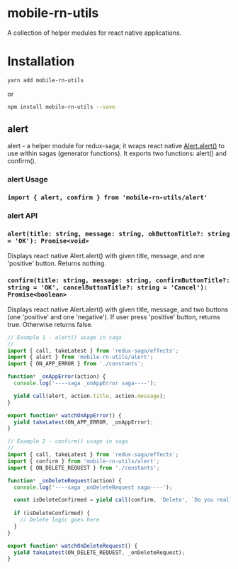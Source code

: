 # mobile-rn-utils

A collection of helper modules for react native applications.

# Installation

```bash
yarn add mobile-rn-utils
```
or
```bash
npm install mobile-rn-utils --save
```

## alert

alert - a helper module for redux-saga; it wraps react native [Alert.alert()](https://facebook.github.io/react-native/docs/alert.html) to use within sagas (generator functions). It exports two functions: alert() and confirm().

### alert Usage

### `import { alert, confirm } from 'mobile-rn-utils/alert'`

### alert API

### `alert(title: string, message: string, okButtonTitle?: string = 'OK'): Promise<void>`

Displays react native Alert.alert() with given title, message, and one 'positive' button. Returns nothing.

### `confirm(title: string, message: string, confirmButtonTitle?: string = 'OK', cancelButtonTitle?: string = 'Cancel'): Promise<boolean>`

Displays react native Alert.alert() with given title, message, and two buttons (one 'positive' and one 'negative'). If user press 'positive' button, returns true. Otherwise returns false.

```javascript
// Example 1 - alert() usage in saga
//
import { call, takeLatest } from 'redux-saga/effects';
import { alert } from 'mobile-rn-utils/alert';
import { ON_APP_ERROR } from './constants';

function* _onAppError(action) {
  console.log('----saga _onAppError saga----');

  yield call(alert, action.title, action.message);
}

export function* watchOnAppError() {
  yield takeLatest(ON_APP_ERROR, _onAppError);
}

// Example 2 - confirm() usage in saga
//
import { call, takeLatest } from 'redux-saga/effects';
import { confirm } from 'mobile-rn-utils/alert';
import { ON_DELETE_REQUEST } from './constants';

function* _onDeleteRequest(action) {
  console.log('----saga _onDeleteRequest saga----');

  const isDeleteConfirmed = yield call(confirm, 'Delete', `Do you really want to delete ${action.name}?`);
  
  if (isDeleteConfirmed) {
    // Delete logic goes here
  }
}

export function* watchOnDeleteRequest() {
  yield takeLatest(ON_DELETE_REQUEST, _onDeleteRequest);
}
```
